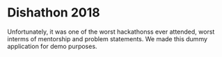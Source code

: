 # Dishathon 2018
Unfortunately, it was one of the worst hackathonss ever attended, worst interms of mentorship and problem statements.
We made this dummy application for demo purposes.
